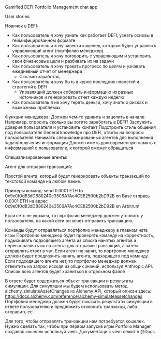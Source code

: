 Gamified DEFI Portfolio Management chat app

User stories:

Новичок в DEFI:

- Как пользователь я хочу узнать как работает DEFI, узнать основы в геймифицированном формате
- Как пользователь я хочу завести кошелек, которым будет управлять управляющий агент (портфолио менеджер)
- Как пользователь я хочу поговорить с управляющим и установить свои финансовые цели и разбивать их на задачи
- Как пользователь я хочу трекать прогресс по целям и узнавать ежедневный отчет от менеджера
	- Сколько заработал, 
- Как пользователь я хочу быть в курсе последних новостей и стратегий в DEFI 
  - Управлящий должен собирать информацию из разных источников и генерировать отчет каждую неделю
- Как пользователь я не хочу терять деньги, хочу знать о рисках и возможных проблемах 

Функции менеджера:
Должен чем-то удивить и зацепить в начале: Например, спросить сколько вы хотите заработать в DEFI?
Заслужить доверие пользователя и установить контакт
Подстроить стиль общения под пользователя
General knowledge про DEFI, ответы на вопросы пользователя
Нанимать специализированных агентов для выполнения задач/получения информации
Должен иметь долговременную память с информацией о пользователе, к которой сможет обращаться

Специализированные агенты:

Агент для отправки транзакций:

Простой агента, который будет генерировать объекты транзакций по текстовой команде на любом языке.

Примеры команд: send 0.0001 ETH to 0x9e0f0d83dD880240e3506A7Ac4CE82500b2bD92B on Base отправь 0.0001 ETH на адрес 0x9e0f0d83dD880240e3506A7Ac4CE82500b2bD92B on Arbitrum

Если сеть не указана, то портфолио менеджер должен уточнить у пользователя, на какой сети он хочет отправить транзакцию.

Команды будут отправляться портфолио менеджеру в главном чате игры Портфолио менеджер будет проверять команду на корректность, подыскивать подходящего агента из списка нанятых агентов и перенаправлять их на агента для отправки транзакций, а затем отправлять ответ в чат. Если агент не нанят, то портфолио менеджер должен будет предложить нанять агента, подходящего под команду. Если подходящего агента нет, то портфолио менеджер должен отвеитить на запрос исходя из общих знаний, используя Anthropic API. Список всех агентов будет храниться в отдельном файле

В ответе будет содержаться объект транзакции и результаты симуляции. Для симуляции мы будем использовать метод alchemy_simulateAssetChanges из Alchemy API, который описан здесь: https://docs.alchemy.com/reference/alchemy-simulateassetchanges. Портфолио менеджер должен будет показать результаты симуляции в ответе пользователю и предложить отклонить транзакци, либо отправить ее.

Для того, чтобы отправлять транзакции нам потребуется кошелек. Нужно сделать так, чтобы при первом запуске игры Portfolio Manager создавал кошелек используя viem. Документаци к viem лежит в @Docs